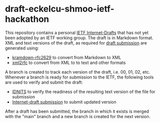 # draft-eckelcu-shmoo-ietf-hackathon

This repository contains a personal [IETF Internet-Drafts](https://www.ietf.org/standards/ids/) that has not yet been adopted by an IETF working group. The draft is in Markdown format. XML and text versions of the draft, as required for [draft submission](https://datatracker.ietf.org/submit/) are generated using:

* [kramdown-rfc2629](https://github.com/cabo/kramdown-rfc2629/blob/master/README.md) to convert from Markdown to XML
* [xml2rfc](https://xml2rfc.tools.ietf.org/) to convert from XML to to text and other formats

A branch is created to track each version of the draft, i.e. 00, 01, 02, etc. Whenever a branch is ready for submission to the IETF, the following tools are used to verify and submit the draft:

* [IDNITS](https://tools.ietf.org/tools/idnits/) to verify the readiness of the resulting text version of the file for submission
* [Internet-draft submission](https://datatracker.ietf.org/submit/) to submit updated version

After a draft has been submitted, the branch in which it exists is merged with the "main" branch and a new branch is created for the next version.
